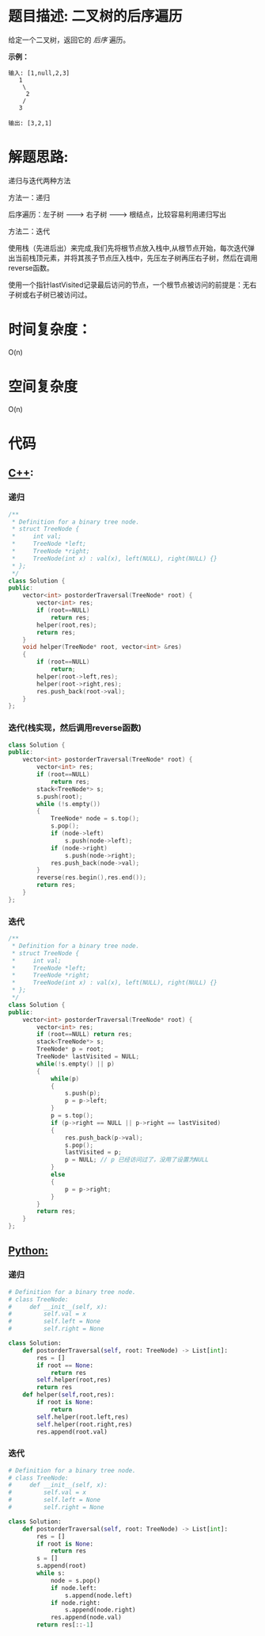 # 题目描述:  二叉树的后序遍历

给定一个二叉树，返回它的 *后序* 遍历。

**示例：**
```
输入: [1,null,2,3]  
   1
    \
     2
    /
   3 

输出: [3,2,1]
```

# 解题思路:
递归与迭代两种方法

方法一：递归

  后序遍历：左子树 ---> 右子树 ---> 根结点，比较容易利用递归写出

方法二：迭代
   
   使用栈（先进后出）来完成,我们先将根节点放入栈中,从根节点开始，每次迭代弹出当前栈顶元素，并将其孩子节点压入栈中，先压左子树再压右子树，然后在调用reverse函数。
   
   使用一个指针lastVisited记录最后访问的节点，一个根节点被访问的前提是：无右子树或右子树已被访问过。

# 时间复杂度：
  O(n) 
# 空间复杂度
  O(n)
# 代码

## [C++](./Binary-Tree-Postorder-Traversal.cpp):

###  递归
```c++
/**
 * Definition for a binary tree node.
 * struct TreeNode {
 *     int val;
 *     TreeNode *left;
 *     TreeNode *right;
 *     TreeNode(int x) : val(x), left(NULL), right(NULL) {}
 * };
 */
class Solution {
public:
    vector<int> postorderTraversal(TreeNode* root) {
        vector<int> res;
        if (root==NULL)
            return res;
        helper(root,res);
        return res;
    }
    void helper(TreeNode* root, vector<int> &res)
    {
        if (root==NULL)
            return;
        helper(root->left,res);
        helper(root->right,res);
        res.push_back(root->val);
    }
};
```

###  迭代(栈实现，然后调用reverse函数)
```c++
class Solution {
public:
    vector<int> postorderTraversal(TreeNode* root) {
        vector<int> res;
        if (root==NULL)
            return res;
        stack<TreeNode*> s;
        s.push(root);
        while (!s.empty())
        {
            TreeNode* node = s.top();
            s.pop();
            if (node->left)
                s.push(node->left);
            if (node->right)
                s.push(node->right);
            res.push_back(node->val);
        }
        reverse(res.begin(),res.end());
        return res;
    }
};
```
### 迭代
```c++
/**
 * Definition for a binary tree node.
 * struct TreeNode {
 *     int val;
 *     TreeNode *left;
 *     TreeNode *right;
 *     TreeNode(int x) : val(x), left(NULL), right(NULL) {}
 * };
 */
class Solution {
public:
    vector<int> postorderTraversal(TreeNode* root) {
        vector<int> res;
        if (root==NULL) return res;
        stack<TreeNode*> s;
        TreeNode* p = root;
        TreeNode* lastVisited = NULL;
        while(!s.empty() || p)
        {
            while(p)
            {
                s.push(p);
                p = p->left;
            }
            p = s.top();
            if (p->right == NULL || p->right == lastVisited)
            {
                res.push_back(p->val);
                s.pop();
                lastVisited = p;
                p = NULL; // p 已经访问过了，没用了设置为NULL
            }
            else
            {
                p = p->right;
            }
        }
        return res;
    }
};
```
## [Python:](https://github.com/bryceustc/LeetCode_Note/blob/master/python/Binary-Tree-Postorder-Traversal/Binary-Tree-Postorder-Traversal.py)
###  递归
```python
# Definition for a binary tree node.
# class TreeNode:
#     def __init__(self, x):
#         self.val = x
#         self.left = None
#         self.right = None

class Solution:
    def postorderTraversal(self, root: TreeNode) -> List[int]:
        res = []
        if root == None:
            return res
        self.helper(root,res)
        return res
    def helper(self,root,res):
        if root is None:
            return
        self.helper(root.left,res)
        self.helper(root.right,res)
        res.append(root.val)
```

###  迭代 
```python
# Definition for a binary tree node.
# class TreeNode:
#     def __init__(self, x):
#         self.val = x
#         self.left = None
#         self.right = None

class Solution:
    def postorderTraversal(self, root: TreeNode) -> List[int]:
        res = []
        if root is None:
            return res
        s = []
        s.append(root)
        while s:
            node = s.pop()
            if node.left:
                s.append(node.left)
            if node.right:
                s.append(node.right)
            res.append(node.val)
        return res[::-1]
```

